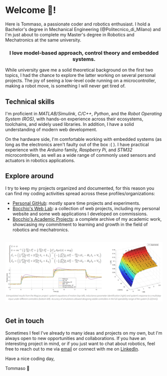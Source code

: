 # Welcome :panda_face:!

Here is Tommaso, a passionate coder and robotics enthusiast.
I hold a Bachelor's degree in Mechanical Engineering (@Politecnico_di_Milano) and I'm just about to complete my Master's degree in Robotics and Mechatronics at the same university.

<div align="center">

  <h3>
    <b>I love model-based approach, control theory and embedded systems.</b>
  </h3>

</div>

While university gave me a solid theoretical background on the first two topics, I had the chance to explore the latter working on several personal projects.
The joy of seeing a low-level code running on a microcontroller, making a robot move, is something I will never get tired of.


## Technical skills

I'm proficient in *MATLAB/Simulink*, *C/C++*, *Python*, and the *Robot Operating System (ROS)*, with hands-on experience across their ecosystems, toolchains, and widely used libraries.
In addition, I have a solid understanding of modern web development.

On the hardware side, I'm comfortable working with embedded systems (as long as the electronics aren't faulty out of the box :( ).
I have practical experience with the *Arduino* family, *Raspberry Pi*, and *STM32* microcontrollers, as well as a wide range of commonly used sensors and actuators in robotics applications.


## Explore around

I try to keep my projects organized and documented, for this reason you can find my coding activities spread across these profiles/organizations:
- [Personal GitHub](https://github.com/Bocchio01): mostly spare time projects and experiments.
- [Bocchio's Web Lab](https://github.com/bocchio-web-lab): a collection of web projects, including my personal website and some web applications I developed on commissions.
- [Bocchio's Academic Projects](https://github.com/bocchio-academic-projects): a complete archive of my academic work, showcasing my commitment to learning and growth in the field of robotics and mechatronics.

</br>

<div align="center">

<img src="maglev_project_showcase.png" alt="Maglev Project Showcase" width="800px" />

</div>

</br>


## Get in touch

Sometimes I feel I've already to many ideas and projects on my own, but I'm always open to new opportunities and collaborations.
If you have an interesting project in mind, or if you just want to chat about robotics, feel free to reach out to me via [email](mailto:tommaso.bocchietti@gmail.com) or connect with me on [LinkedIn](https://www.linkedin.com/in/tommaso-bocchietti/).

Have a nice coding day,

Tommaso :panda_face:
